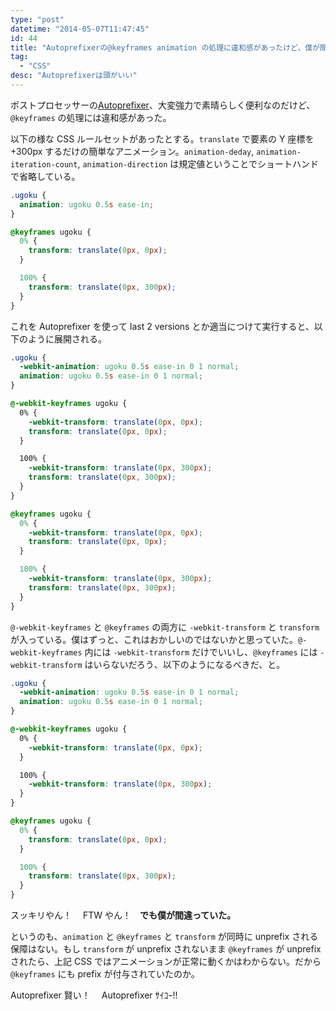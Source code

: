 ```yaml
---
type: "post"
datetime: "2014-05-07T11:47:45"
id: 44
title: "Autoprefixerの@keyframes animation の処理に違和感があったけど、僕が間違っていた"
tag:
  - "CSS"
desc: "Autoprefixerは頭がいい"
---
```


ポストプロセッサーの[Autoprefixer](https://github.com/ai/autoprefixer)、大変強力で素晴らしく便利なのだけど、`@keyframes` の処理には違和感があった。

以下の様な CSS ルールセットがあったとする。`translate` で要素の Y 座標を+300px するだけの簡単なアニメーション。`animation-deday`, `animation-iteration-count`, `animation-direction` は規定値ということでショートハンドで省略している。

```css
.ugoku {
  animation: ugoku 0.5s ease-in;
}

@keyframes ugoku {
  0% {
    transform: translate(0px, 0px);
  }

  100% {
    transform: translate(0px, 300px);
  }
}
```

これを Autoprefixer を使って last 2 versions とか適当につけて実行すると、以下のように展開される。

```css
.ugoku {
  -webkit-animation: ugoku 0.5s ease-in 0 1 normal;
  animation: ugoku 0.5s ease-in 0 1 normal;
}

@-webkit-keyframes ugoku {
  0% {
    -webkit-transform: translate(0px, 0px);
    transform: translate(0px, 0px);
  }

  100% {
    -webkit-transform: translate(0px, 300px);
    transform: translate(0px, 300px);
  }
}

@keyframes ugoku {
  0% {
    -webkit-transform: translate(0px, 0px);
    transform: translate(0px, 0px);
  }

  100% {
    -webkit-transform: translate(0px, 300px);
    transform: translate(0px, 300px);
  }
}
```

`@-webkit-keyframes` と `@keyframes` の両方に `-webkit-transform` と `transform` が入っている。僕はずっと、これはおかしいのではないかと思っていた。`@-webkit-keyframes` 内には `-webkit-transform` だけでいいし、`@keyframes` には `-webkit-transform` はいらないだろう、以下のようになるべきだ、と。

```css
.ugoku {
  -webkit-animation: ugoku 0.5s ease-in 0 1 normal;
  animation: ugoku 0.5s ease-in 0 1 normal;
}

@-webkit-keyframes ugoku {
  0% {
    -webkit-transform: translate(0px, 0px);
  }

  100% {
    -webkit-transform: translate(0px, 300px);
  }
}

@keyframes ugoku {
  0% {
    transform: translate(0px, 0px);
  }

  100% {
    transform: translate(0px, 300px);
  }
}
```

スッキリやん！　 FTW やん！　**でも僕が間違っていた。**

というのも、`animation` と `@keyframes` と `transform` が同時に unprefix される保障はない。もし `transform` が unprefix されないまま `@keyframes` が unprefix されたら、上記 CSS ではアニメーションが正常に動くかはわからない。だから `@keyframes` にも prefix が付与されていたのか。

Autoprefixer 賢い！　 Autoprefixer ｻｲｺｰ!!
